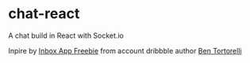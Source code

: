 # chat-react

A chat build in React with Socket.io

Inpire by [Inbox App Freebie](https://dribbble.com/shots/11282840-Inbox-App-Freebie)
from account dribbble author [Ben Tortorelli](https://dribbble.com/iamben)
